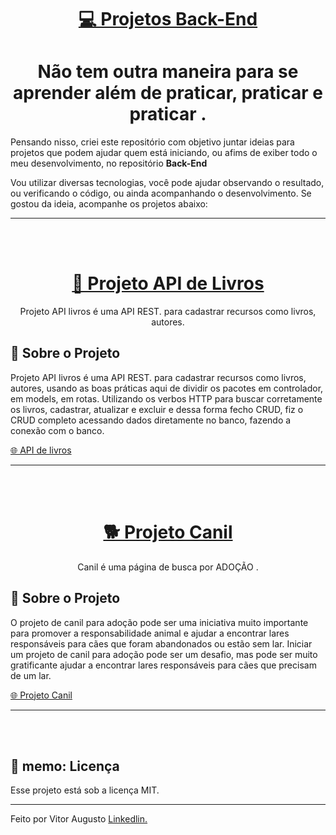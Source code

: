 <h1 align="center"><a href="#"> 💻 Projetos Back-End</a></h1>

 <h1 align="center">Não tem outra maneira para se aprender além de praticar, praticar e praticar .</h1>

<p>Pensando nisso, criei este repositório com objetivo juntar ideias para projetos que podem ajudar quem está iniciando, ou afims de exiber todo o meu desenvolvimento, no repositório <strong>Back-End</strong></p>
<p> Vou utilizar diversas tecnologias, você pode ajudar observando o resultado, ou verificando o código, ou ainda acompanhando o desenvolvimento.
Se gostou da ideia, acompanhe os projetos abaixo:</p>

<hr>
<br>
<br>


<h1 align="center"><a href="https://github.com/ViitorAugusto/Back-End/tree/main/AllBooksAPI"> 📖 Projeto API de Livros</a></h1>

<p align="center">
Projeto API livros é uma API REST. para cadastrar recursos como livros, autores.
</p>

## 📃 Sobre o Projeto

<p>Projeto API livros é uma API REST. para cadastrar recursos como livros, autores, usando as boas práticas aqui de dividir os pacotes em controlador, em models, em rotas. Utilizando os verbos HTTP para buscar corretamente os livros, cadastrar, atualizar e excluir e dessa forma fecho  CRUD, fiz o CRUD completo acessando dados diretamente no banco, fazendo a conexão com o banco.

<a href="https://github.com/ViitorAugusto/Back-End/tree/main/AllBooksAPI"> 🌐 API de livros </a></p>



<hr>
<br>
<br>

<h1 align="center"><a href="https://github.com/ViitorAugusto/Back-End/tree/main/ProjetoCanil"> 🐕 Projeto Canil</a></h1>

<p align="center">
Canil é uma página de busca por ADOÇÃO .
</p>

## 📃 Sobre o Projeto

<p>O projeto de canil para adoção pode ser uma iniciativa muito importante para promover a responsabilidade animal e ajudar a encontrar lares responsáveis para cães que foram abandonados ou estão sem lar. Iniciar um projeto de canil para adoção pode ser um desafio, mas pode ser muito gratificante ajudar a encontrar lares responsáveis para cães que precisam de um lar.

<a href="https://github.com/ViitorAugusto/Back-End/tree/main/ProjetoCanil"> 🌐 Projeto Canil </a></p>


<hr>
<br>
<br>

## 🚀 memo: Licença

Esse projeto está sob a licença MIT.

---

Feito por Vitor Augusto [Linkedlin.](https://www.linkedin.com/in/viitoraugusto/)


